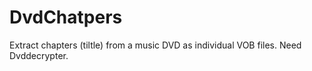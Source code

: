 # DvdChatpers
Extract chapters (tiltle) from a music DVD as individual VOB files.
Need Dvddecrypter.
